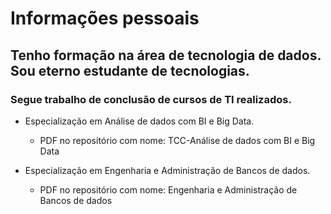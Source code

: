 # Informações pessoais

## Tenho formação na área de tecnologia de dados. Sou eterno estudante de tecnologias.

### Segue trabalho de conclusão de cursos de TI realizados.  

 * Especialização em Análise de dados com BI e Big Data.
   
    * PDF no repositório com nome: TCC-Análise de dados com BI e Big Data
   
 * Especialização em Engenharia e Administração de Bancos de dados.
   
    * PDF no repositório com nome: Engenharia e Administração de Bancos de dados
